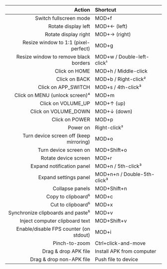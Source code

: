 Action | Shortcut
---:|:---
Switch fullscreen mode | MOD+f
Rotate display left | MOD+← (left)
Rotate display right | MOD+→ (right)
Resize window to 1:1 (pixel-perfect) | MOD+g
Resize window to remove black borders | MOD+w / Double-left-click¹
Click on HOME | MOD+h / Middle-click
Click on BACK | MOD+b / Right-click²
Click on APP_SWITCH | MOD+s / 4th-click³
Click on MENU (unlock screen)⁴ | MOD+m
Click on VOLUME_UP | MOD+↑ (up)
Click on VOLUME_DOWN | MOD+↓ (down)
Click on POWER | MOD+p
Power on | Right-click²
Turn device screen off (keep mirroring) | MOD+o
Turn device screen on | MOD+Shift+o
Rotate device screen | MOD+r
Expand notification panel | MOD+n / 5th-click³
Expand settings panel | MOD+n+n / Double-5th-click³
Collapse panels | MOD+Shift+n
Copy to clipboard⁵ | MOD+c
Cut to clipboard⁵ | MOD+x
Synchronize clipboards and paste⁵ | MOD+v
Inject computer clipboard text | MOD+Shift+v
Enable/disable FPS counter (on stdout) | MOD+i
Pinch-to-zoom | Ctrl+click-and-move
Drag & drop APK file | Install APK from computer
Drag & drop non-APK file | Push file to device